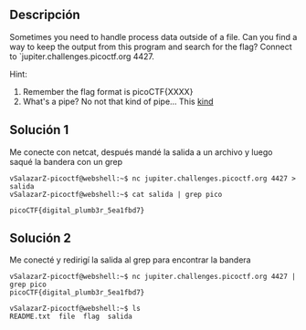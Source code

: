 ## Descripción 
Sometimes you need to handle process data outside of a file. Can you find a way to keep the output from this program and search for the flag? Connect to `jupiter.challenges.picoctf.org 4427.

Hint:
1. Remember the flag format is picoCTF{XXXX}
2. What's a pipe? No not that kind of pipe... This [kind](http://www.linfo.org/pipes.html)
## Solución 1

Me conecte con netcat, después mandé la salida a un archivo y luego saqué la bandera con un grep

```
vSalazarZ-picoctf@webshell:~$ nc jupiter.challenges.picoctf.org 4427 > salida
vSalazarZ-picoctf@webshell:~$ cat salida | grep pico

picoCTF{digital_plumb3r_5ea1fbd7}
```
## Solución 2

Me conecté y redirigí la salida al grep para encontrar la bandera

```
vSalazarZ-picoctf@webshell:~$ nc jupiter.challenges.picoctf.org 4427 | grep pico
picoCTF{digital_plumb3r_5ea1fbd7}

vSalazarZ-picoctf@webshell:~$ ls
README.txt  file  flag  salida
```


